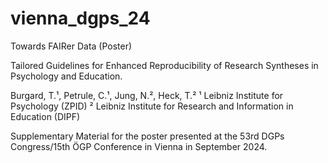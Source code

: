# vienna_dgps_24
Towards FAIRer Data (Poster)

Tailored Guidelines for Enhanced Reproducibility of Research Syntheses in Psychology and Education.

Burgard, T.¹, Petrule, C.¹, Jung, N.², Heck, T.²
¹ Leibniz Institute for Psychology (ZPID)
² Leibniz Institute for Research and Information in Education (DIPF)	

Supplementary Material for the poster presented at the 53rd DGPs Congress/15th ÖGP Conference in Vienna in September 2024.

